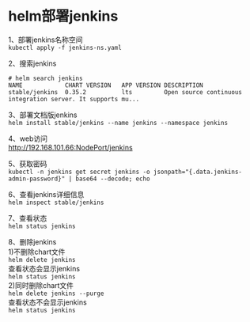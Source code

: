 helm部署jenkins
=============
1、部署jenkins名称空间  
``` kubectl apply -f jenkins-ns.yaml ```  

2、搜索jenkins  
```
# helm search jenkins
NAME          	CHART VERSION	APP VERSION	DESCRIPTION                                                 
stable/jenkins	0.35.2       	lts        	Open source continuous integration server. It supports mu...
```  

3、部署文档版jenkins  
``` helm install stable/jenkins --name jenkins --namespace jenkins ```  

4、web访问  
 http://192.168.101.66:NodePort/jenkins  

5、获取密码  
``` kubectl -n jenkins get secret jenkins -o jsonpath="{.data.jenkins-admin-password}" | base64 --decode; echo ```

6、查看jenkins详细信息  
``` helm inspect stable/jenkins ```  

7、查看状态  
``` helm status jenkins ```  

8、删除jenkins  
1)不删除chart文件  
``` helm delete jenkins ```  
查看状态会显示jenkins  
``` helm status jenkins ```  
2)同时删除chart文件  
``` helm delete jenkins --purge ```  
查看状态不会显示jenkins  
``` helm status jenkins ```  
